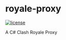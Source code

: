 # royale-proxy

[![license](https://img.shields.io/packagist/l/doctrine/orm.svg)](https://github.com/ClashofLights/royale-proxy/blob/master/LICENSE)

A C# Clash Royale Proxy 
